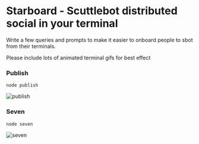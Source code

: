 # Starboard - Scuttlebot distributed social in your terminal

Write a few queries and prompts to make it easier to onboard people to sbot from their terminals.

Please include lots of animated terminal gifs for best effect

### Publish

	node publish

![publish](https://gitmx.com/%25xlq5asZ5e%2Ba1QcSBPw19WAm9uUOXHkdhTxxqz9CaInk%3D.sha256/raw/master/publish.gif)

### Seven

	node seven

![seven](https://gitmx.com/%25xlq5asZ5e%2Ba1QcSBPw19WAm9uUOXHkdhTxxqz9CaInk%3D.sha256/raw/master/seven.gif)

